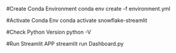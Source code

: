 #Create Conda Environment
conda env create -f environment.yml

#Activate Conda Env
conda activate snowflake-streamlit

#Check Python Version
python -V

#Run Streamlit APP
streamlit run Dashboard.py